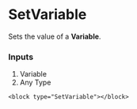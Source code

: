 # SetVariable

Sets the value of a **Variable**.

### Inputs

1. Variable
2. Any Type

```blockly
<block type="SetVariable"></block>
```
